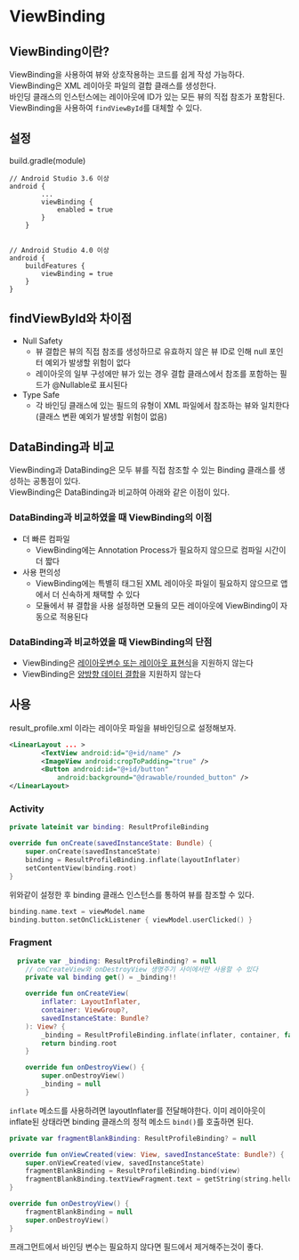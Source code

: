 # ViewBinding

## ViewBinding이란?
ViewBinding을 사용하여 뷰와 상호작용하는 코드를 쉽게 작성 가능하다.  
ViewBinding은 XML 레이아웃 파일의 결합 클래스를 생성한다.  
바인딩 클래스의 인스턴스에는 레이아웃에 ID가 있는 모든 뷰의 직접 참조가 포함된다.  
ViewBinding을 사용하여 `findViewById`를 대체할 수 있다.  


## 설정
build.gradle(module)
```
// Android Studio 3.6 이상
android {
        ...
        viewBinding {
            enabled = true
        }
    }
    
```
```
// Android Studio 4.0 이상
android { 
	buildFeatures { 
		viewBinding = true 
	} 
}
```


## findViewById와 차이점
- Null Safety 
    - 뷰 결합은 뷰의 직접 참조를 생성하므로 유효하지 않은 뷰 ID로 인해 null 포인터 예외가 발생할 위험이 없다  
    - 레이아웃의 일부 구성에만 뷰가 있는 경우 결합 클래스에서 참조를 포함하는 필드가 @Nullable로 표시된다
- Type Safe 
    - 각 바인딩 클래스에 있는 필드의 유형이 XML 파일에서 참조하는 뷰와 일치한다(클래스 변환 예외가 발생할 위험이 없음)


## DataBinding과 비교  
ViewBinding과 DataBinding은 모두 뷰를 직접 참조할 수 있는 Binding 클래스를 생성하는 공통점이 있다.  
ViewBinding은 DataBinding과 비교하여 아래와 같은 이점이 있다.  

### DataBinding과 비교하였을 때 ViewBinding의 이점
- 더 빠른 컴파일
    - ViewBinding에는 Annotation Process가 필요하지 않으므로 컴파일 시간이 더 짧다
- 사용 편의성
    -  ViewBinding에는 특별히 태그된 XML 레이아웃 파일이 필요하지 않으므로 앱에서 더 신속하게 채택할 수 있다
    -  모듈에서 뷰 결합을 사용 설정하면 모듈의 모든 레이아웃에 ViewBinding이 자동으로 적용된다


### DataBinding과 비교하였을 때 ViewBinding의 단점
- ViewBinding은 [레이아웃변수 또는 레이아웃 표현식](https://developer.android.com/topic/libraries/data-binding/expressions?hl=ko)을 지원하지 않는다
- ViewBinding은 [양방향 데이터 결합](https://developer.android.com/topic/libraries/data-binding/two-way?hl=ko)을 지원하지 않는다


## 사용
result_profile.xml 이라는 레이아웃 파일을 뷰바인딩으로 설정해보자.  
```xml
<LinearLayout ... >
        <TextView android:id="@+id/name" />
        <ImageView android:cropToPadding="true" />
        <Button android:id="@+id/button"
            android:background="@drawable/rounded_button" />
</LinearLayout>
```

### Activity
```kotlin
private lateinit var binding: ResultProfileBinding

override fun onCreate(savedInstanceState: Bundle) {
    super.onCreate(savedInstanceState)
    binding = ResultProfileBinding.inflate(layoutInflater)
    setContentView(binding.root)
}   
```
위와같이 설정한 후 binding 클래스 인스턴스를 통하여 뷰를 참조할 수 있다.  
```kotlin
binding.name.text = viewModel.name
binding.button.setOnClickListener { viewModel.userClicked() }
```

### Fragment
```kotlin
  private var _binding: ResultProfileBinding? = null
    // onCreateView와 onDestroyView 생명주기 사이에서만 사용할 수 있다
    private val binding get() = _binding!!

    override fun onCreateView(
        inflater: LayoutInflater,
        container: ViewGroup?,
        savedInstanceState: Bundle?
    ): View? {
        _binding = ResultProfileBinding.inflate(inflater, container, false)
        return binding.root
    }

    override fun onDestroyView() {
        super.onDestroyView()
        _binding = null
    }
```

`inflate` 메소드를 사용하려면 layoutInflater를 전달해야한다.
이미 레이아웃이 inflate된 상태라면 binding 클래스의 정적 메소드 `bind()`를 호출하면 된다.
```kotlin
private var fragmentBlankBinding: ResultProfileBinding? = null

override fun onViewCreated(view: View, savedInstanceState: Bundle?) {
    super.onViewCreated(view, savedInstanceState)
    fragmentBlankBinding = ResultProfileBinding.bind(view)
    fragmentBlankBinding.textViewFragment.text = getString(string.hello_from_vb_bindfragment)
}

override fun onDestroyView() {
    fragmentBlankBinding = null
    super.onDestroyView()
}
```
프래그먼트에서 바인딩 변수는 필요하지 않다면 필드에서 제거해주는것이 좋다.